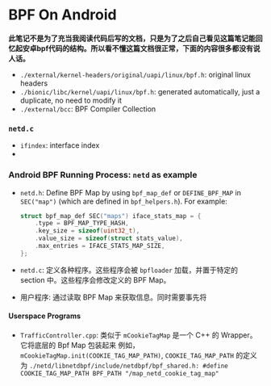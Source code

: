 # BPF On Android

**此笔记不是为了充当我阅读代码后写的文档，只是为了之后自己看见这篇笔记能回忆起安卓bpf代码的结构。所以看不懂这篇文档很正常，下面的内容很多都没有说人话。**

- `./external/kernel-headers/original/uapi/linux/bpf.h`: original linux headers
- `./bionic/libc/kernel/uapi/linux/bpf.h`: generated automatically, just a duplicate, no need to modify it
- `./external/bcc`: BPF Compiler Collection

### `netd.c`

- `ifindex`: interface index
- 

### Android BPF Running Process: `netd` as example

- `netd.h`: Define BPF Map by using `bpf_map_def` or `DEFINE_BPF_MAP` in `SEC("map")` (which are defined in `bpf_helpers.h`).
  For example: 
  ```c
  struct bpf_map_def SEC("maps") iface_stats_map = {
      .type = BPF_MAP_TYPE_HASH,
      .key_size = sizeof(uint32_t),
      .value_size = sizeof(struct stats_value),
      .max_entries = IFACE_STATS_MAP_SIZE,
  };
  ```

- `netd.c`: 定义各种程序。这些程序会被 `bpfloader` 加载，并置于特定的 section 中。这些程序会修改定义的 BPF Map。
- 用户程序: 通过读取 BPF Map 来获取信息。同时需要事先将

#### Userspace Programs

- `TrafficController.cpp`: 类似于 `mCookieTagMap` 是一个 C++ 的 Wrapper。它将底层的 Bpf Map 包装起来
  例如，`mCookieTagMap.init(COOKIE_TAG_MAP_PATH)`, `COOKIE_TAG_MAP_PATH` 的定义为 `./netd/libnetdbpf/include/netdbpf/bpf_shared.h: #define COOKIE_TAG_MAP_PATH BPF_PATH "/map_netd_cookie_tag_map"`


